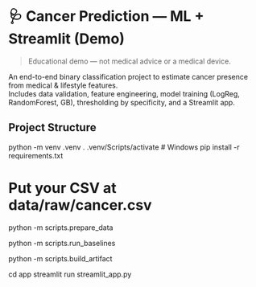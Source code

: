 # 🩺 Cancer Prediction — ML + Streamlit (Demo)

> Educational demo — not medical advice or a medical device.

An end-to-end binary classification project to estimate cancer presence from medical & lifestyle features.  
Includes data validation, feature engineering, model training (LogReg, RandomForest, GB), thresholding by specificity, and a Streamlit app.

## Project Structure

python -m venv .venv
. .venv/Scripts/activate   # Windows
pip install -r requirements.txt

# Put your CSV at data/raw/cancer.csv

python -m scripts.prepare_data

python -m scripts.run_baselines

python -m scripts.build_artifact

cd app
streamlit run streamlit_app.py

